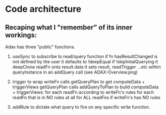# Code architecture
## Recaping what I "remember" of its inner workings:

Adax has three "public" functions.
1. useSync to subscribe to read/query function
    if fn hasResultChanged is not defined by the user it defaults to !deepEqual
    if !skipInitalQuerying it deepClone readFn onto result.data
    it sets result, readTrigger ...etc within queryInstance in an addQuery call (see ADAX-Overview.png)
2. trigger to wrap writeFn
    calls getQueryPlan to get computeData + triggerViews
    getQueryPlan calls addQueryToPlan to build computeData + triggerViews:
	for each readFn according to writeFn's rules
	for each readFn that is in NO rules at all
	for ALL readFns if writeFn's has NO rules
	
    
3. addRule to dictate what query to fire on any specific write function.
